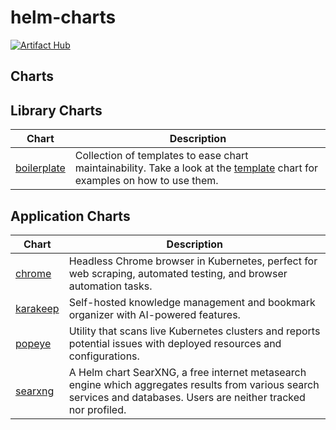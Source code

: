# helm-charts

[![Artifact Hub](https://img.shields.io/endpoint?url=https://artifacthub.io/badge/repository/self-hosters-by-night)](https://artifacthub.io/packages/search?repo=self-hosters-by-night)

## Charts

## Library Charts

| Chart | Description |
| ----- | ----------- |
| [boilerplate](https://github.com/self-hosters-by-night/helm-charts/tree/main/charts/boilerplate) | Collection of templates to ease chart maintainability. Take a look at the [template](https://github.com/self-hosters-by-night/helm-charts/tree/main/charts/template) chart for examples on how to use them. |

## Application Charts

| Chart | Description |
| ----- | ----------- |
| [chrome](https://github.com/self-hosters-by-night/helm-charts/tree/main/charts/chrome) | Headless Chrome browser in Kubernetes, perfect for web scraping, automated testing, and browser automation tasks. |
| [karakeep](https://github.com/self-hosters-by-night/helm-charts/tree/main/charts/karakeep) | Self-hosted knowledge management and bookmark organizer with AI-powered features. |
| [popeye](https://github.com/self-hosters-by-night/helm-charts/tree/main/charts/popeye) | Utility that scans live Kubernetes clusters and reports potential issues with deployed resources and configurations. |
| [searxng](https://github.com/self-hosters-by-night/helm-charts/tree/main/charts/searxng) | A Helm chart SearXNG, a free internet metasearch engine which aggregates results from various search services and databases. Users are neither tracked nor profiled. |

